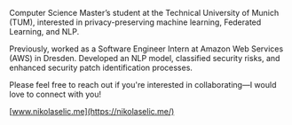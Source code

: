 Computer Science Master’s student at the Technical University of Munich (TUM), interested in privacy-preserving machine learning, Federated Learning, and NLP.

Previously, worked as a Software Engineer Intern at Amazon Web Services (AWS) in Dresden. Developed an NLP model, classified security risks, and enhanced security patch identification processes.

Please feel free to reach out if you're interested in collaborating—I would love to connect with you!

[www.nikolaselic.me](https://nikolaselic.me/)


